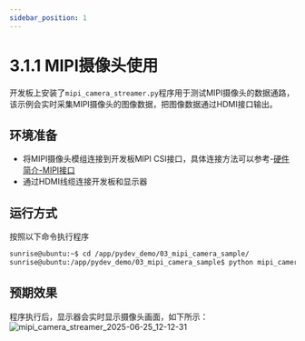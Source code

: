```yaml
---
sidebar_position: 1
---
```


# 3.1.1 MIPI摄像头使用

开发板上安装了`mipi_camera_streamer.py`程序用于测试MIPI摄像头的数据通路，该示例会实时采集MIPI摄像头的图像数据，把图像数据通过HDMI接口输出。

## 环境准备

  - 将MIPI摄像头模组连接到开发板MIPI CSI接口，具体连接方法可以参考-[硬件简介-MIPI接口](../../Quick_start/hardware_introduction/rdk_s100_camera_expansion_board)
  - 通过HDMI线缆连接开发板和显示器

## 运行方式
按照以下命令执行程序

  ```bash
  sunrise@ubuntu:~$ cd /app/pydev_demo/03_mipi_camera_sample/
  sunrise@ubuntu:/app/pydev_demo/03_mipi_camera_sample$ python mipi_camera_streamer.py -w 1920 -h 1080
  ```

## 预期效果
程序执行后，显示器会实时显示摄像头画面，如下所示：
![mipi_camera_streamer_2025-06-25_12-12-31](http://rdk-doc.oss-cn-beijing.aliyuncs.com/doc/img/08_FAQ/image/hardware_and_system/mipi_camera_streamer_2025-06-25_12-12-31.png)

<!--
Video: https://www.bilibili.com/video/BV1rm4y1E73q/?p=19

开发板上安装了`mipi_camera.py`程序用于测试MIPI摄像头的数据通路，该示例会实时采集MIPI摄像头的图像数据，然后运行目标检测算法，最后把图像数据和检测结果融合后通过HDMI接口输出。

## 环境准备

  - 将MIPI摄像头模组连接到开发板MIPI CSI接口，具体连接方法可以参考-[硬件简介-MIPI接口](../../Quick_start/hardware_introduction/rdk_s100_camera_expansion_board)
  - 通过HDMI线缆连接开发板和显示器

## 运行方式
按照以下命令执行程序

  ```bash
  sunrise@ubuntu:~$ cd /app/pydev_demo/03_mipi_camera_sample/
  sunrise@ubuntu:/app/pydev_demo/03_mipi_camera_sample$ python3 mipi_camera.py
  ```

<details>
  <summary>RDK X5在使用该demo的时候会要求选择摄像头的配置，具体可以点击查看</summary>

  在终端中运行之后，会出现“please choose sensor config,xxxx”的要求。

  ![screenshot-20241217-115245](https://rdk-doc.oss-cn-beijing.aliyuncs.com/doc/img/03_Basic_Application/01_Image/image/mipi_camera/screenshot-20241217-115245.png)

  在运行的时候选择RKD X5支持的配置，上图中选择0或者1都可以。

  启动过程可以参考如下视频：
  ![gif-20241217-115536](https://rdk-doc.oss-cn-beijing.aliyuncs.com/doc/img/03_Basic_Application/01_Image/image/mipi_camera/20241217-115536.gif)

</details>

## 预期效果
程序执行后，显示器会实时显示摄像头画面及目标检测算法的结果(目标类型、置信度)，如下所示：
![image-20220503221020331](https://rdk-doc.oss-cn-beijing.aliyuncs.com/doc/img/08_FAQ/image/hardware_and_system/image-20220511181747071.png)
-->